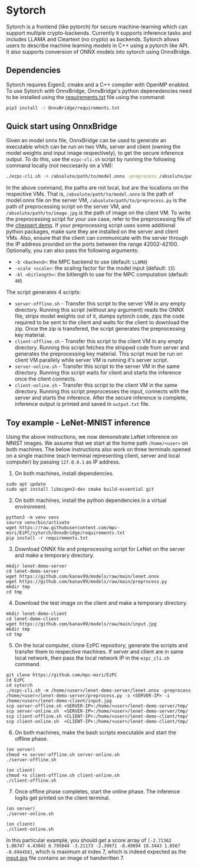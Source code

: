 # Sytorch

Sytorch is a frontend (like pytorch) for secure machine-learning which can support multiple crypto-backends. Currently it supports inference tasks and includes LLAMA and Cleartext (no crypto) as backends. Sytorch allows users to describe machine learning models in C++ using a pytorch like API. It also supports conversion of ONNX models into sytorch using OnnxBridge.

## Dependencies
Sytorch requires Eigen3, cmake and a C++ compiler with OpenMP enabled. To use Sytorch with OnnxBridge, OnnxBridge's python depenedencies need to be installed using the [requirements.txt](OnnxBridge/requirements.txt) file using the command:
```bash
pip3 install -r OnnxBridge/requirements.txt
```

## Quick start using OnnxBridge

Given an model onnx file, OnnxBridge can be used to generate an executable which can be run on two VMs, server and client (owning the model weights and input image respectively), to get the secure inference output. To do this, use the `ezpc-cli.sh` script by running the following command locally (not neccesarily on a VM):

```bash
./ezpc-cli.sh -m /absolute/path/to/model.onnx -preprocess /absolute/path/to/preprocess.py -s server-ip -i /absolute/path/to/image.jpg
```

In the above command, the paths are not local, but are the locations on the respective VMs. That is, `/absolute/path/to/model.onnx` is the path of model.onnx file on the server VM, `/absolute/path/to/preprocess.py` is the path of preprocessing script on the server VM, and `/absolute/path/to/image.jpg` is the path of image on the client VM. To write the preprocessing script for your use case, refer to the preprocessing file of the [chexpert demo](/Athos/demos/onnx/pre_process.py). If your preprocessing script uses some additional python packages, make sure they are installed on the server and client VMs. Also, ensure that the client can communicate with the server through the IP address provided on the ports between the range 42002-42100. Optionally, you can also pass the following arguments:

- `-b <backend>`: the MPC backend to use (default: `LLAMA`)
- `-scale <scale>`: the scaling factor for the model input (default: `15`)
- `-bl <bitlength>`: the bitlength to use for the MPC computation (default: `40`)

The script generates 4 scripts:

- `server-offline.sh` - Transfer this script to the server VM in any empty directory. Running this script (without any argument) reads the ONNX file, strips model weights out of it, dumps sytorch code, zips the code required to be sent to the client and waits for the client to download the zip. Once the zip is transfered, the script generates the preprocessing key material.
- `client-offline.sh` - Transfer this script to the client VM in any empty directory. Running this script fetches the stripped code from server and generates the preprocessing key material. This script must be run on client VM parallely while server VM is running it's server script. 
- `server-online.sh` - Transfer this script to the server VM in the same directory. Running this script waits for client and starts the inference once the client connects.
- `client-online.sh` - Transfer this script to the client VM in the same directory. Running this script preprocesses the input, connects with the server and starts the inference. After the secure inference is complete, inference output is printed and saved in `output.txt` file.

## Toy example - LeNet-MNIST inference

Using the above instructions, we now demonstrate LeNet inference on MNIST images. We assume that we start at the home path `/home/<user>` on both machines. The below instructions also work on three terminals opened on a single machine (each terminal representing client, server and local computer) by passing `127.0.0.1` as IP address. 

1. On both machines, install dependencies.

```
sudo apt update
sudo apt install libeigen3-dev cmake build-essential git
```

2. On both machines, install the python dependencies in a virtual environment.

```
python3 -m venv venv
source venv/bin/activate
wget https://raw.githubusercontent.com/mpc-msri/EzPC/sytorch/OnnxBridge/requirements.txt
pip install -r requirements.txt
```
3. Download ONNX file and preprocessing script for LeNet on the server and make a temporary directory.

```
mkdir lenet-demo-server
cd lenet-demo-server
wget https://github.com/kanav99/models/raw/main/lenet.onnx
wget https://github.com/kanav99/models/raw/main/preprocess.py
mkdir tmp
cd tmp
```

4. Download the test image on the client and make a temporary directory.

```
mkdir lenet-demo-client
cd lenet-demo-client
wget https://github.com/kanav99/models/raw/main/input.jpg
mkdir tmp
cd tmp
```

5. On the local computer, clone EzPC repository, generate the scripts and transfer them to respective machines. If server and client are in same local network, then pass the local network IP in the `ezpc_cli.sh` command.

```
git clone https://github.com/mpc-msri/EzPC
cd EzPC
cd sytorch
./ezpc-cli.sh -m /home/<user>/lenet-demo-server/lenet.onnx -preprocess /home/<user>/lenet-demo-server/preprocess.py -s <SERVER-IP> -i /home/<user>/lenet-demo-client/input.jpg
scp server-offline.sh <SERVER-IP>:/home/<user>/lenet-demo-server/tmp/
scp server-online.sh  <SERVER-IP>:/home/<user>/lenet-demo-server/tmp/
scp client-offline.sh <CLIENT-IP>:/home/<user>/lenet-demo-client/tmp/
scp client-online.sh  <CLIENT-IP>:/home/<user>/lenet-demo-client/tmp/
```

6. On both machines, make the bash scripts executable and start the offline phase.

```
(on server)
chmod +x server-offline.sh server-online.sh
./server-offline.sh

(on client)
chmod +x client-offline.sh client-online.sh
./client-offline.sh
```

7. Once offline phase completes, start the online phase. The inference logits get printed on the client terminal.

```
(on server)
./server-online.sh

(on client)
./client-online.sh
```

In this particular example, you should get a score array of `[-2.71362 1.06747 4.43045 0.795044 -3.21173 -2.39871 -8.49094 10.3443 1.0567 -0.694458]`, which is maximum at index 7, which is indeed expected as the [input.jpg](https://github.com/kanav99/models/raw/main/input.jpg) file contains an image of handwritten 7.
